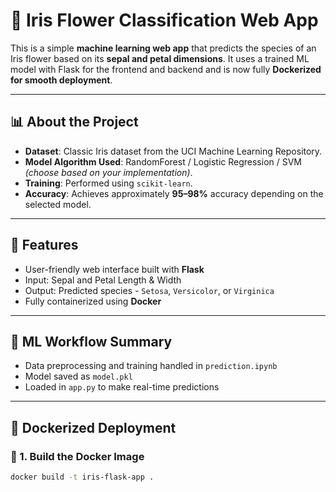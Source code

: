 # 🌸 Iris Flower Classification Web App

This is a simple **machine learning web app** that predicts the species of an Iris flower based on its **sepal and petal dimensions**. It uses a trained ML model with Flask for the frontend and backend and is now fully **Dockerized for smooth deployment**.

---

## 📊 About the Project

- **Dataset**: Classic Iris dataset from the UCI Machine Learning Repository.
- **Model Algorithm Used**: RandomForest / Logistic Regression / SVM *(choose based on your implementation)*.
- **Training**: Performed using `scikit-learn`.
- **Accuracy**: Achieves approximately **95–98%** accuracy depending on the selected model.

---

## 🚀 Features

- User-friendly web interface built with **Flask**
- Input: Sepal and Petal Length & Width
- Output: Predicted species - `Setosa`, `Versicolor`, or `Virginica`
- Fully containerized using **Docker**

---

## 🧠 ML Workflow Summary

- Data preprocessing and training handled in `prediction.ipynb`
- Model saved as `model.pkl`
- Loaded in `app.py` to make real-time predictions

---

## 🐳 Dockerized Deployment

### 🔨 1. Build the Docker Image

```bash
docker build -t iris-flask-app .
